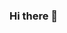 ### Hi there 👋

<!--
**sonukushwaha403/sonukushwaha403** is a ✨ _special_ ✨ repository because its `README.md` (this file) appears on your GitHub profile.

Here are some ideas to get you started:

- 🔭 I’m currently working as sophomer student @Jablapur engineering college
- 🌱 I’m currently learning container technology ie kubernetes and docker
- 👯 I’m looking to collaborate on cncf
- 🤔 I’m looking for help with web developers
- 💬 Ask me about container technology
- 🌱 I’ve blogged here: https://sksonukushwaha403.medium.com/
- 📫 How to reach me: sksonukushwaha403@gmail.com
- 🤔 I’m on Twitter : https://twitter.com/Sonukum68800604
- 😄 Pronouns: he/him/his
- ⚡ Fun fact: I love to leave my phone unanswered and then text them to know why they had called.
-->
